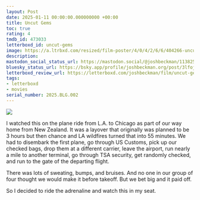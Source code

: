 ```yaml
---
layout: Post
date: 2025-01-11 00:00:00.000000000 +00:00
title: Uncut Gems
toc: true
rating: 4
tmdb_id: 473033
letterboxd_id: uncut-gems
image: https://a.ltrbxd.com/resized/film-poster/4/0/4/2/6/6/404266-uncut-gems-0-600-0-900-crop.jpg?v=670cb7034d
description:
mastodon_social_status_url: https://mastodon.social/@joshbeckman/113825074682628227
bluesky_status_url: https://bsky.app/profile/joshbeckman.org/post/3lfojndyilh2r
letterboxd_review_url: https://letterboxd.com/joshbeckman/film/uncut-gems/
tags:
- letterboxd
- movies
serial_number: 2025.BLG.002
---
```

 <p><img src="https://a.ltrbxd.com/resized/film-poster/4/0/4/2/6/6/404266-uncut-gems-0-600-0-900-crop.jpg?v=670cb7034d"/></p> <p>I watched this on the plane ride from L.A. to Chicago as part of our way home from New Zealand. It was a layover that originally was planned to be 3 hours but then chance and LA wildfires turned that into 55 minutes. We had to disembark the first plane, go through US Customs, pick up our checked bags, drop them at a different carrier, leave the airport, run nearly a mile to another terminal, go through TSA security, get randomly checked, and run to the gate of the departing flight. </p><p>There was lots of sweating, bumps, and bruises. And no one in our group of four thought we would make it before takeoff. But we bet big and it paid off.</p><p>So I decided to ride the adrenaline and watch this in my seat.</p> 
